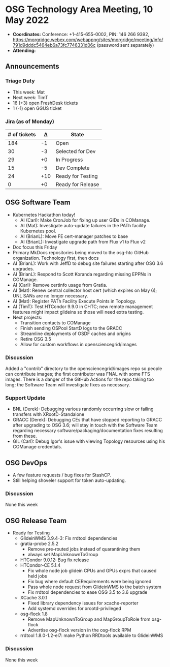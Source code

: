 # OSG Technology Area Meeting, 10 May 2022

-   **Coordinates:** Conference: +1-415-655-0002, PIN: 146 266 9392,
    <https://morgridge.webex.com/webappng/sites/morgridge/meeting/info/791d9dddc5464eb6a73fc7746331d06c> (password sent separately)
-   **Attending:** 

## Announcements

### Triage Duty

-   This week: Mat
-   Next week: TimT
-   16 (+3) open FreshDesk tickets
-   1 (-1) open GGUS ticket

### Jira (as of Monday)

| # of tickets | &Delta; | State             |
|--------------|---------|-------------------|
| 184          | -1      | Open              |
| 30           | -3      | Selected for Dev  |
| 29           | +0      | In Progress       |
| 15           | -5      | Dev Complete      |
| 24           | +10     | Ready for Testing |
| 0            | +0      | Ready for Release |

## OSG Software Team

-   Kubernetes Hackathon today!
    -   AI (Carl): Make CronJob for fixing up user GIDs in COManage.
    -   AI (Mat): Investigate auto-update failures in the PATh facility Kubernetes pool.
    -   AI (BrianL): Move FE cert-manager patches to base
    -   AI (BrianL): Investigate upgrade path from Flux v1 to Flux v2
-   Doc focus this Friday
-   Primary MkDocs repositories being moved to the osg-htc GitHub organization.
    Technology first, then docs
-   AI (BrianL): Work with JeffD to debug site failures starting after OSG 3.6 upgrades.
-   AI (BrianL): Respond to Scott Koranda regarding missing EPPNs in COManage.
-   AI (Carl): Remove certinfo usage from Gratia.
-   AI (Mat): Renew central collector host cert (which expires on May 6); UNL SANs are no longer necessary.
-   AI (Mat): Register PATh Facility Execute Points in Topology.
-   AI (TimT): Test HTCondor 9.9.0 in CHTC; new remote management features might impact glideins so those will need extra testing.
-   Next projects:
    -   Transition contacts to COManage
    -   Finish sending OSPool StartD logs to the GRACC
    -   Streamline deployments of OSDF caches and origins
    -   Retire OSG 3.5
    -   Allow for custom workflows in opensciencegrid/images

### Discussion

Added a "contrib" directory to the opensciencegrid/images repo so people can contribute images;
the first contributor was FNAL with some FTS images.
There is a danger of the GitHub Actions for the repo taking too long; the Software Team will investigate fixes as necessary.

### Support Update

-   BNL (Derek): Debugging various randomly occurring slow or failing transfers with XRootD-Standalone 
-   GRACC (Derek): Debugging CEs that have stopped reporting to GRACC after upgrading to OSG 3.6;
    will stay in touch with the Software Team regarding necessary software/packaging/documentation fixes resulting from these.
-   GIL (Carl): Debug Igor's issue with viewing Topology resources using his COManage credentials.

## OSG DevOps

- A few feature requests / bug fixes for StashCP.
- Still helping shoveler support for token auto-updating.

### Discussion

None this week

## OSG Release Team

-   Ready for Testing
    -   GlideinWMS 3.9.4-3: Fix rrdtool dependencies
    -   gratia-probe 2.5.2
        -  Remove pre-routed jobs instead of quarantining them
        -   always set MapUnknownToGroup
    -   HTCondor 9.0.12: Bug fix release
    -   HTCondor-CE 5.1.4
        -   Fix whole node job glidein CPUs and GPUs exprs that caused held jobs
        -   Fix bug where default CERequirements were being ignored
        -   Pass whole node request from GlideinWMS to the batch system
        -   Fix rrdtool dependencies to ease OSG 3.5 to 3.6 upgrade
    -   XCache 3.0.1
        -   Fixed library dependency issues for xcache-reporter
        -   Add systemd overrides for xrootd-privileged
    -   osg-flock 1.8
        -   Remove MapUnknownToGroup and MapGroupToRole from osg-flock
        -   Advertise osg-flock version in the osg-flock RPM
    -   rrdtool 1.8.0-1.2-el7: make Python RRDtools available to GlideinWMS

### Discussion

None this week
